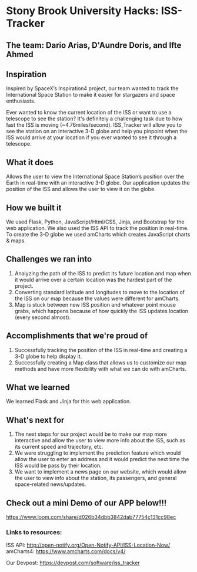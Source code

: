 # Stony Brook University Hacks: ISS-Tracker

## The team: Dario Arias, D'Aundre Doris, and Ifte Ahmed

## Inspiration
Inspired by SpaceX’s Inspiration4 project, our team wanted to track the International Space Station to make it easier for stargazers and space enthusiasts.

Ever wanted to know the current location of the ISS or want to use a telescope to see the station? It's definitely a challenging task due to how fast the ISS is moving (~4.76miles/second). ISS_Tracker will allow you to see the station on an interactive 3-D globe and help you pinpoint when the ISS would arrive at your location if you ever wanted to see it through a telescope. 

## What it does
 Allows the user to view the International Space Station’s position over the Earth in real-time with an interactive 3-D globe. Our application updates the position of the ISS and allows the user to view it on the globe. 

## How we built it
We used Flask, Python,  JavaScript/Html/CSS, Jinja, and Bootstrap for the web application. We also used the ISS API to track the position in real-time. To create the 3-D globe we used amCharts which creates JavaScript charts & maps.

## Challenges we ran into
1. Analyzing the path of the ISS to predict its future location and map when it would arrive over a certain location was the hardest part of the project.
2. Converting standard latitude and longitudes to move to the location of the ISS on our map because the values were different for amCharts. 
3. Map is stuck between new ISS position and whatever point mouse grabs, which happens because of how quickly the ISS updates location (every second almost). 

## Accomplishments that we're proud of
1. Successfully tracking the position of the ISS in real-time and creating a 3-D globe to help display it. 
2. Successfully creating a Map class that allows us to customize our map methods and have more flexibility with what we can do with amCharts. 

## What we learned
We learned Flask and Jinja for this web application.

## What's next for
1. The next steps for our project would be to make our map more interactive and allow the user to view more info about the ISS, such as its current speed and trajectory, etc. 
2. We were struggling to implement the prediction feature which would allow the user to enter an address and it would predict the next time the ISS would be pass by their location.
3. We want to implement a news page on our website, which would allow the user to view info about the station, its passengers, and general space-related news/updates. 

## Check out a mini Demo of our APP below!!!
https://www.loom.com/share/d026b34dbb3842dab77754c131cc98ec

### Links to resources:
ISS API: http://open-notify.org/Open-Notify-API/ISS-Location-Now/
amCharts4: https://www.amcharts.com/docs/v4/

Our Devpost: https://devpost.com/software/iss_tracker
